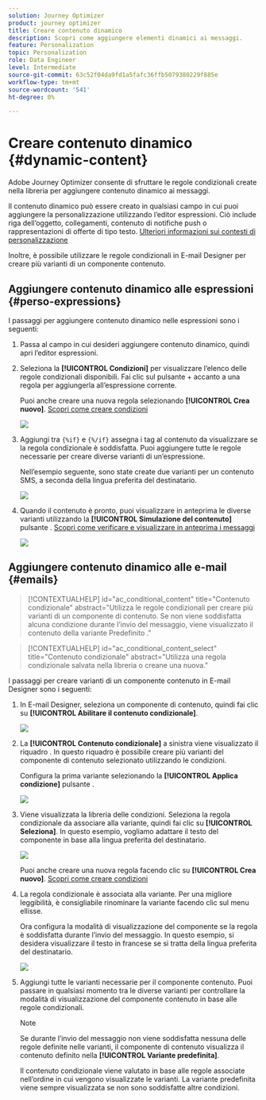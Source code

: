```yaml
---
solution: Journey Optimizer
product: journey optimizer
title: Creare contenuto dinamico
description: Scopri come aggiungere elementi dinamici ai messaggi.
feature: Personalization
topic: Personalization
role: Data Engineer
level: Intermediate
source-git-commit: 63c52f04da9fd1a5fafc36ffb5079380229f885e
workflow-type: tm+mt
source-wordcount: '541'
ht-degree: 0%

---
```



# Creare contenuto dinamico {#dynamic-content}

Adobe Journey Optimizer consente di sfruttare le regole condizionali create nella libreria per aggiungere contenuto dinamico ai messaggi.

Il contenuto dinamico può essere creato in qualsiasi campo in cui puoi aggiungere la personalizzazione utilizzando l’editor espressioni. Ciò include riga dell’oggetto, collegamenti, contenuto di notifiche push o rappresentazioni di offerte di tipo testo. [Ulteriori informazioni sui contesti di personalizzazione](personalization-contexts.md)

Inoltre, è possibile utilizzare le regole condizionali in E-mail Designer per creare più varianti di un componente contenuto.

## Aggiungere contenuto dinamico alle espressioni {#perso-expressions}

I passaggi per aggiungere contenuto dinamico nelle espressioni sono i seguenti:

1. Passa al campo in cui desideri aggiungere contenuto dinamico, quindi apri l’editor espressioni.

1. Seleziona la **[!UICONTROL Condizioni]** per visualizzare l’elenco delle regole condizionali disponibili. Fai clic sul pulsante + accanto a una regola per aggiungerla all’espressione corrente.

   Puoi anche creare una nuova regola selezionando **[!UICONTROL Crea nuovo]**. [Scopri come creare condizioni](create-conditions.md)

   ![](assets/conditions-expression.png)

1. Aggiungi tra `{%if}` e `{%/if}` assegna i tag al contenuto da visualizzare se la regola condizionale è soddisfatta. Puoi aggiungere tutte le regole necessarie per creare diverse varianti di un’espressione.

   Nell’esempio seguente, sono state create due varianti per un contenuto SMS, a seconda della lingua preferita del destinatario.

   ![](assets/conditions-language-sample.png)

1. Quando il contenuto è pronto, puoi visualizzare in anteprima le diverse varianti utilizzando la **[!UICONTROL Simulazione del contenuto]** pulsante . [Scopri come verificare e visualizzare in anteprima i messaggi](../design/preview.md)

   ![](assets/conditions-preview.png)

## Aggiungere contenuto dinamico alle e-mail {#emails}

>[!CONTEXTUALHELP]
>id="ac_conditional_content"
>title="Contenuto condizionale"
>abstract="Utilizza le regole condizionali per creare più varianti di un componente di contenuto. Se non viene soddisfatta alcuna condizione durante l’invio del messaggio, viene visualizzato il contenuto della variante Predefinito ."

>[!CONTEXTUALHELP]
>id="ac_conditional_content_select"
>title="Contenuto condizionale"
>abstract="Utilizza una regola condizionale salvata nella libreria o creane una nuova."

I passaggi per creare varianti di un componente contenuto in E-mail Designer sono i seguenti:

1. In E-mail Designer, seleziona un componente di contenuto, quindi fai clic su **[!UICONTROL Abilitare il contenuto condizionale]**.

   ![](assets/conditions-enable-conditional.png)

1. La **[!UICONTROL Contenuto condizionale]** a sinistra viene visualizzato il riquadro . In questo riquadro è possibile creare più varianti del componente di contenuto selezionato utilizzando le condizioni.

   Configura la prima variante selezionando la **[!UICONTROL Applica condizione]** pulsante .

   ![](assets/conditions-apply.png)

1. Viene visualizzata la libreria delle condizioni. Seleziona la regola condizionale da associare alla variante, quindi fai clic su **[!UICONTROL Seleziona]**. In questo esempio, vogliamo adattare il testo del componente in base alla lingua preferita del destinatario.

   ![](assets/conditions-select.png)

   Puoi anche creare una nuova regola facendo clic su **[!UICONTROL Crea nuovo]**. [Scopri come creare condizioni](create-conditions.md)

1. La regola condizionale è associata alla variante. Per una migliore leggibilità, è consigliabile rinominare la variante facendo clic sul menu ellisse.

   Ora configura la modalità di visualizzazione del componente se la regola è soddisfatta durante l’invio del messaggio. In questo esempio, si desidera visualizzare il testo in francese se si tratta della lingua preferita del destinatario.

   ![](assets/conditions-design.png)

1. Aggiungi tutte le varianti necessarie per il componente contenuto. Puoi passare in qualsiasi momento tra le diverse varianti per controllare la modalità di visualizzazione del componente contenuto in base alle regole condizionali.

   >[!NOTE]
   >Se durante l’invio del messaggio non viene soddisfatta nessuna delle regole definite nelle varianti, il componente di contenuto visualizza il contenuto definito nella **[!UICONTROL Variante predefinita]**.
   >
   >Il contenuto condizionale viene valutato in base alle regole associate nell’ordine in cui vengono visualizzate le varianti. La variante predefinita viene sempre visualizzata se non sono soddisfatte altre condizioni.
